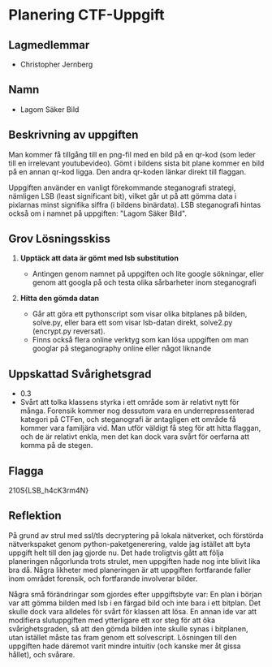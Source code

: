 # Planering CTF-Uppgift

## Lagmedlemmar

- Christopher Jernberg

## Namn

- Lagom Säker Bild

## Beskrivning av uppgiften

Man kommer få tillgång till en png-fil med en bild på en qr-kod (som leder till en irrelevant youtubevideo). Gömt i bildens sista bit plane kommer en bild på en annan qr-kod ligga. Den andra qr-koden länkar direkt till flaggan. 

Uppgiften använder en vanligt förekommande steganografi strategi, nämligen LSB (least significant bit), vilket går ut på att gömma data i pixlarnas minst signifika siffra (i bildens binärdata). LSB steganografi hintas också om i namnet på uppgiften: "Lagom Säker Bild".

## Grov Lösningsskiss

1. **Upptäck att data är gömt med lsb substitution**
   - Antingen genom namnet på uppgiften och lite google sökningar, eller genom att googla på och testa olika  sårbarheter inom steganografi

2. **Hitta den gömda datan**
   - Går att göra ett pythonscript som visar olika bitplanes på bilden, solve.py, eller bara ett som visar lsb-datan direkt, solve2.py (encrypt.py reversat).
   - Finns också flera online verktyg som kan lösa uppgiften om man googlar på steganography online eller något liknande
   

## Uppskattad Svårighetsgrad

- 0.3
- Svårt att tolka klassens styrka i ett område som är relativt nytt för många. Forensik kommer nog dessutom vara en underrepressenterad kategori på CTFen, och steganografi är antagligen ett område få kommer vara familjära vid. Man utför väldigt få steg för att hitta flaggan, och de är relativt enkla, men det kan dock vara svårt för oerfarna att komma på de stegen.

## Flagga

210S{LSB_h4cK3rm4N}

## Reflektion

På grund av strul med ssl/tls decryptering på lokala nätverket, och förstörda nätverkspaket genom python-paketgenerering, valde jag istället att byta uppgift helt till den jag gjorde nu. Det hade troligtvis gått att följa planeringen någorlunda trots strulet, men uppgiften hade nog inte blivit lika bra då. Några likheter med planeringen är att uppgiften fortfarande faller inom området forensik, och fortfarande involverar bilder. 

Några små förändringar som gjordes efter uppgiftsbyte var: 
En plan i början var att gömma bilden med lsb i en färgad bild och inte bara i ett bitplan. Det skulle dock vara alldeles för svårt för klassen att lösa.
En annan ide var att modifiera slutuppgiften med ytterligare ett xor steg för att öka svårighetsgraden, så att den gömda bilden inte skulle synas i bitplanen, utan istället måste tas fram genom ett solvescript. Lösningen till den uppgiften hade däremot varit mindre intuitiv (och kanske mer åt gissa hållet), och svårare.